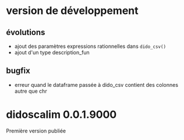 # version de développement

## évolutions

* ajout des paramètres expressions rationnelles dans `dido_csv()`
* ajout d'un type description_fun

## bugfix

* erreur quand le dataframe passée à dido_csv contient des colonnes autre que
chr

# didoscalim 0.0.1.9000

Première version publiée
